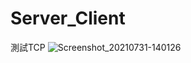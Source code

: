 # Server_Client
測試TCP
![Screenshot_20210731-140126](https://user-images.githubusercontent.com/78857110/127730473-b3e8321b-e88a-4136-b65a-1c6073b0f1ad.png)




